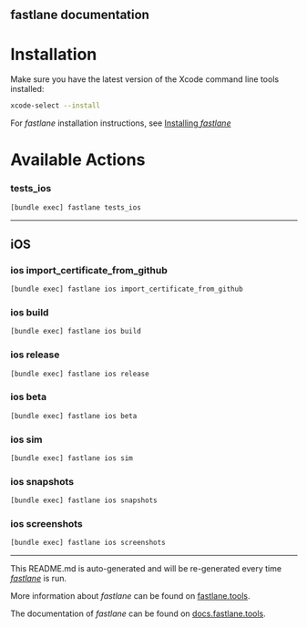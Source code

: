 fastlane documentation
----

# Installation

Make sure you have the latest version of the Xcode command line tools installed:

```sh
xcode-select --install
```

For _fastlane_ installation instructions, see [Installing _fastlane_](https://docs.fastlane.tools/#installing-fastlane)

# Available Actions

### tests_ios

```sh
[bundle exec] fastlane tests_ios
```



----


## iOS

### ios import_certificate_from_github

```sh
[bundle exec] fastlane ios import_certificate_from_github
```



### ios build

```sh
[bundle exec] fastlane ios build
```



### ios release

```sh
[bundle exec] fastlane ios release
```



### ios beta

```sh
[bundle exec] fastlane ios beta
```



### ios sim

```sh
[bundle exec] fastlane ios sim
```



### ios snapshots

```sh
[bundle exec] fastlane ios snapshots
```



### ios screenshots

```sh
[bundle exec] fastlane ios screenshots
```



----

This README.md is auto-generated and will be re-generated every time [_fastlane_](https://fastlane.tools) is run.

More information about _fastlane_ can be found on [fastlane.tools](https://fastlane.tools).

The documentation of _fastlane_ can be found on [docs.fastlane.tools](https://docs.fastlane.tools).
